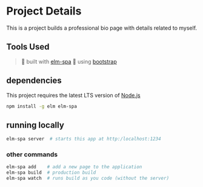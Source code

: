 # Project Details
This is a project builds a professional bio page with details related to myself.

## Tools Used
> 🌳  built with [elm-spa](https://elm-spa.dev)
> 🌱  using [bootstrap](https://getbootstrap.com/)

## dependencies

This project requires the latest LTS version of [Node.js](https://nodejs.org/)

```bash
npm install -g elm elm-spa
```

## running locally

```bash
elm-spa server  # starts this app at http:/localhost:1234
```

### other commands

```bash
elm-spa add    # add a new page to the application
elm-spa build  # production build
elm-spa watch  # runs build as you code (without the server)
```
